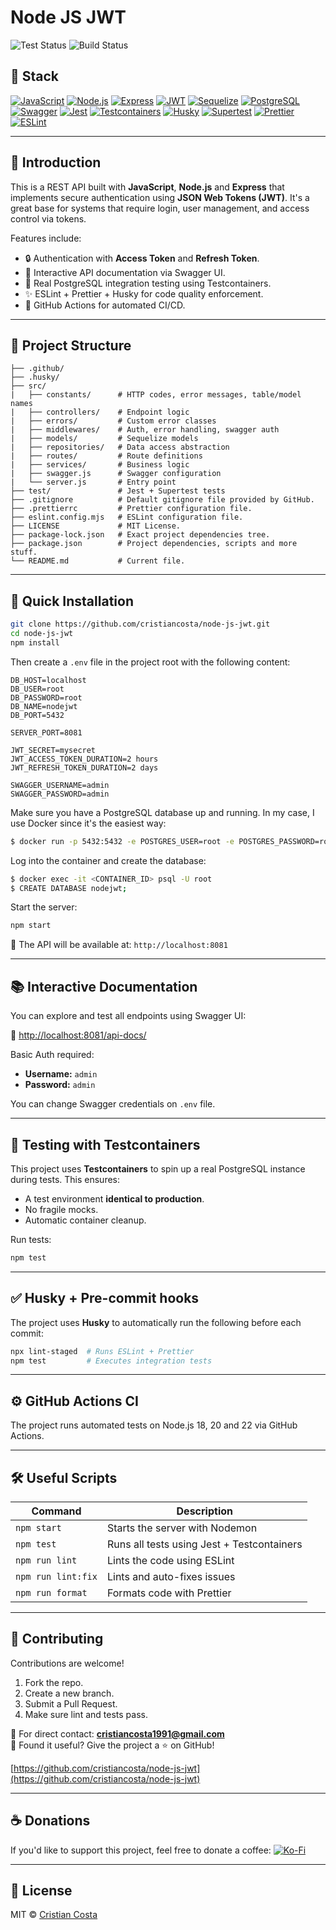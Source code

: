 # Node JS JWT

![Test Status](https://img.shields.io/badge/Jest-tested-brightgreen?logo=jest)
![Build Status](https://img.shields.io/badge/build-passing-success?logo=github)

## 🧰 Stack

[![JavaScript](https://img.shields.io/badge/language-JavaScript-yellow?logo=javascript)](https://developer.mozilla.org/en-US/docs/Web/JavaScript)
[![Node.js](https://img.shields.io/badge/Node.js-18%2B-green?logo=node.js)](https://nodejs.org/)
[![Express](https://img.shields.io/badge/Express.js-5.x-black?logo=express)](https://expressjs.com/)
[![JWT](https://img.shields.io/badge/JWT-secure-blue?logo=jsonwebtokens)](https://jwt.io/)
[![Sequelize](https://img.shields.io/badge/Sequelize-ORM-blue?logo=sequelize)](https://sequelize.org/)
[![PostgreSQL](https://img.shields.io/badge/PostgreSQL-DB-4169E1?logo=postgresql)](https://www.postgresql.org/)
[![Swagger](https://img.shields.io/badge/Swagger-UI-brightgreen?logo=swagger)](https://swagger.io/)
[![Jest](https://img.shields.io/badge/Tested%20with-Jest-99425b?logo=jest)](https://jestjs.io/)
[![Testcontainers](https://img.shields.io/badge/Testcontainers-Integration--Testing-green?logo=docker)](https://testcontainers.com/)
[![Husky](https://img.shields.io/badge/Husky-Git%20Hooks-8e44ad?logo=git)](https://typicode.github.io/husky/)
[![Supertest](https://img.shields.io/badge/Supertest-API%20Testing-blueviolet)](https://github.com/visionmedia/supertest)
[![Prettier](https://img.shields.io/badge/code%20style-prettier-ff69b4.svg?logo=prettier)](https://prettier.io/)
[![ESLint](https://img.shields.io/badge/linting-eslint-yellow?logo=eslint)](https://eslint.org/)

---

## 🔐 Introduction

This is a REST API built with **JavaScript**, **Node.js** and **Express** that implements secure authentication using **JSON Web Tokens (JWT)**. It's a great base for systems that require login, user management, and access control via tokens.

Features include:

- 🔒 Authentication with **Access Token** and **Refresh Token**.
- 📖 Interactive API documentation via Swagger UI.
- 🧪 Real PostgreSQL integration testing using Testcontainers.
- ✨ ESLint + Prettier + Husky for code quality enforcement.
- 🔁 GitHub Actions for automated CI/CD.

---

## 📁 Project Structure

```
├── .github/
├── .husky/
├── src/
|   ├── constants/      # HTTP codes, error messages, table/model names
|   ├── controllers/    # Endpoint logic
|   ├── errors/         # Custom error classes
|   ├── middlewares/    # Auth, error handling, swagger auth
|   ├── models/         # Sequelize models
|   ├── repositories/   # Data access abstraction
|   ├── routes/         # Route definitions
|   ├── services/       # Business logic
|   ├── swagger.js      # Swagger configuration
|   └── server.js       # Entry point
├── test/               # Jest + Supertest tests
├── .gitignore          # Default gitignore file provided by GitHub.
├── .prettierrc         # Prettier configuration file.
├── eslint.config.mjs   # ESLint configuration file.
├── LICENSE             # MIT License.
├── package-lock.json   # Exact project dependencies tree.
├── package.json        # Project dependencies, scripts and more stuff.
└── README.md           # Current file.
```

---

## 🚀 Quick Installation

```bash
git clone https://github.com/cristiancosta/node-js-jwt.git
cd node-js-jwt
npm install
```

Then create a `.env` file in the project root with the following content:

```env
DB_HOST=localhost
DB_USER=root
DB_PASSWORD=root
DB_NAME=nodejwt
DB_PORT=5432

SERVER_PORT=8081

JWT_SECRET=mysecret
JWT_ACCESS_TOKEN_DURATION=2 hours
JWT_REFRESH_TOKEN_DURATION=2 days

SWAGGER_USERNAME=admin
SWAGGER_PASSWORD=admin
```

Make sure you have a PostgreSQL database up and running. In my case, I use Docker since it's the easiest way:

```bash
$ docker run -p 5432:5432 -e POSTGRES_USER=root -e POSTGRES_PASSWORD=root -d postgres
```

Log into the container and create the database:

```bash
$ docker exec -it <CONTAINER_ID> psql -U root
$ CREATE DATABASE nodejwt;
```

Start the server:

```bash
npm start
```

📍 The API will be available at: `http://localhost:8081`

---

## 📚 Interactive Documentation

You can explore and test all endpoints using Swagger UI:

🔗 [http://localhost:8081/api-docs/](http://localhost:8081/api-docs/)

Basic Auth required:

- **Username:** `admin`
- **Password:** `admin`

You can change Swagger credentials on `.env` file.

---

## 🧪 Testing with Testcontainers

This project uses **Testcontainers** to spin up a real PostgreSQL instance during tests. This ensures:

- A test environment **identical to production**.
- No fragile mocks.
- Automatic container cleanup.

Run tests:

```bash
npm test
```

---

## ✅ Husky + Pre-commit hooks

The project uses **Husky** to automatically run the following before each commit:

```bash
npx lint-staged  # Runs ESLint + Prettier
npm test         # Executes integration tests
```

---

## ⚙️ GitHub Actions CI

The project runs automated tests on Node.js 18, 20 and 22 via GitHub Actions.

---

## 🛠️ Useful Scripts

| Command            | Description                              |
|--------------------|------------------------------------------|
| `npm start`        | Starts the server with Nodemon           |
| `npm test`         | Runs all tests using Jest + Testcontainers |
| `npm run lint`     | Lints the code using ESLint              |
| `npm run lint:fix` | Lints and auto-fixes issues              |
| `npm run format`   | Formats code with Prettier               |

---

## 🤝 Contributing

Contributions are welcome!

1. Fork the repo.
2. Create a new branch.
3. Submit a Pull Request.
4. Make sure lint and tests pass.

📩 For direct contact: **cristiancosta1991@gmail.com**  
🌟 Found it useful? Give the project a ⭐ on GitHub!

[https://github.com/cristiancosta/node-js-jwt](https://github.com/cristiancosta/node-js-jwt)

---

## ☕ Donations

If you'd like to support this project, feel free to donate a coffee: [![Ko-Fi](https://img.shields.io/badge/Ko--fi-Donate-red?logo=ko-fi)](https://ko-fi.com/cristiancosta)

---

## 📝 License

MIT © [Cristian Costa](mailto:cristiancosta1991@gmail.com)
